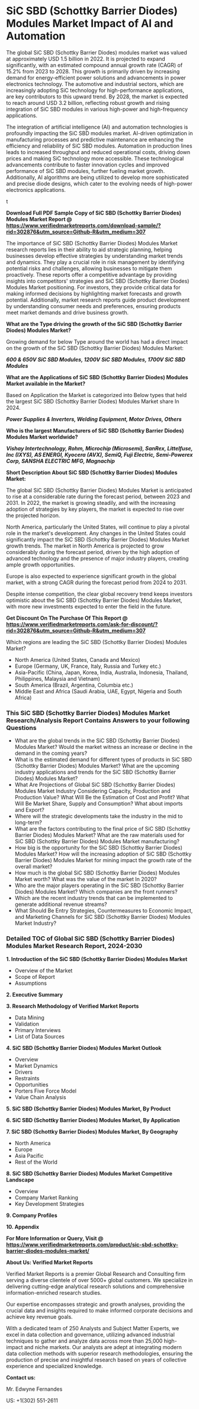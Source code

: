 <meta name="title" content="Global SiC SBD (Schottky Barrier Diodes) Modules Market Impact of AI and Automation"><meta name="description" content="The global SiC SBD (Schottky Barrier Diodes) modules market was valued at approximately USD 1.5 billion in 2022. It is projected to expand significantly, with an estim"><meta name="title" content="SiC SBD (Schottky Barrier Diodes) Modules Market Size, Share, Scope, Trends, Growth, Opportunities, Analysis, Forecast"><h1>SiC SBD (Schottky Barrier Diodes) Modules Market Impact of AI and Automation</h1><p>The global SiC SBD (Schottky Barrier Diodes) modules market was valued at approximately USD 1.5 billion in 2022. It is projected to expand significantly, with an estimated compound annual growth rate (CAGR) of 15.2% from 2023 to 2028. This growth is primarily driven by increasing demand for energy-efficient power solutions and advancements in power electronics technology. The automotive and industrial sectors, which are increasingly adopting SiC technology for high-performance applications, are key contributors to this upward trend. By 2028, the market is expected to reach around USD 3.2 billion, reflecting robust growth and rising integration of SiC SBD modules in various high-power and high-frequency applications.</p><p>The integration of artificial intelligence (AI) and automation technologies is profoundly impacting the SiC SBD modules market. AI-driven optimization in manufacturing processes and predictive maintenance are enhancing the efficiency and reliability of SiC SBD modules. Automation in production lines leads to increased throughput and reduced operational costs, driving down prices and making SiC technology more accessible. These technological advancements contribute to faster innovation cycles and improved performance of SiC SBD modules, further fueling market growth. Additionally, AI algorithms are being utilized to develop more sophisticated and precise diode designs, which cater to the evolving needs of high-power electronics applications.</p>t</p><p id="" class=""><strong>Download Full PDF Sample Copy of SiC SBD (Schottky Barrier Diodes) Modules Market Report @ <a href="https://www.verifiedmarketreports.com/download-sample/?rid=302876&utm_source=Github-R&utm_medium=307" target="_blank">https://www.verifiedmarketreports.com/download-sample/?rid=302876&utm_source=Github-R&utm_medium=307</a></strong></p><p>The importance of&nbsp;SiC SBD (Schottky Barrier Diodes) Modules Market research reports lies in their ability to aid strategic planning, helping businesses develop effective strategies by understanding market trends and dynamics. They play a crucial role in risk management by identifying potential risks and challenges, allowing businesses to mitigate them proactively. These reports offer a competitive advantage by providing insights into competitors' strategies and SiC SBD (Schottky Barrier Diodes) Modules Market positioning. For investors, they provide critical data for making informed decisions by highlighting market forecasts and growth potential. Additionally, market research reports guide product development by understanding consumer needs and preferences, ensuring products meet market demands and drive business growth.</p><p><strong>What are the&nbsp;Type driving the growth of the SiC SBD (Schottky Barrier Diodes) Modules Market?</strong></p><p id="" class="">Growing demand for below Type around the world has had a direct impact on the growth of the SiC SBD (Schottky Barrier Diodes) Modules Market:</p><em><strong>600 & 650V SiC SBD Modules, 1200V SiC SBD Modules, 1700V SiC SBD Modules</strong></em></p><strong>What are the&nbsp;Applications&nbsp;of SiC SBD (Schottky Barrier Diodes) Modules Market available in the Market?</strong></p><p id="" class="">Based on Application the Market is categorized into Below types that held the largest SiC SBD (Schottky Barrier Diodes) Modules Market share In 2024.</p><em><strong>Power Supplies & Inverters, Welding Equipment, Motor Drives, Others</strong></em></p><strong>Who is the largest Manufacturers of SiC SBD (Schottky Barrier Diodes) Modules Market worldwide?</strong></p><p><em><strong>Vishay Intertechnology, Rohm, Microchip (Microsemi), SanRex, Littelfuse, Inc (IXYS), AS ENERGI, Kyocera (AVX), SemiQ, Fuji Electric, Semi-Powerex Corp, SANSHA ELECTRIC MFG, Magnachip</strong></em></p><p id="" class=""><strong>Short Description About SiC SBD (Schottky Barrier Diodes) Modules Market:</strong></p><p>The global SiC SBD (Schottky Barrier Diodes) Modules Market is anticipated to rise at a considerable rate during the forecast period, between 2023 and 2031. In 2022, the market is growing steadily, and with the increasing adoption of strategies by key players, the market is expected to rise over the projected horizon.</p><p>North America, particularly the United States, will continue to play a pivotal role in the market's development. Any changes in the United States could significantly impact the SiC SBD (Schottky Barrier Diodes) Modules Market growth trends. The market in North America is projected to grow considerably during the forecast period, driven by the high adoption of advanced technology and the presence of major industry players, creating ample growth opportunities.</p><p>Europe is also expected to experience significant growth in the global market, with a strong CAGR during the forecast period from 2024 to 2031.</p><p>Despite intense competition, the clear global recovery trend keeps investors optimistic about the SiC SBD (Schottky Barrier Diodes) Modules Market, with more new investments expected to enter the field in the future.</p><p id="" class=""><strong>Get Discount On The Purchase Of This Report @ <a href="https://www.verifiedmarketreports.com/ask-for-discount/?rid=302876&utm_source=Github-R&utm_medium=307" target="_blank">https://www.verifiedmarketreports.com/ask-for-discount/?rid=302876&utm_source=Github-R&utm_medium=307</a></strong></p>Which regions are leading the SiC SBD (Schottky Barrier Diodes) Modules Market?</p><ul><li>North America (United States, Canada and Mexico)</li><li>Europe (Germany, UK, France, Italy, Russia and Turkey etc.)</li><li>Asia-Pacific (China, Japan, Korea, India, Australia, Indonesia, Thailand, Philippines, Malaysia and Vietnam)</li><li>South America (Brazil, Argentina, Columbia etc.)</li><li>Middle East and Africa (Saudi Arabia, UAE, Egypt, Nigeria and South Africa)</li></ul><h3 id="" class="">This SiC SBD (Schottky Barrier Diodes) Modules Market Research/Analysis Report Contains Answers to your following Questions</h3><ul><li>What are the global trends in the SiC SBD (Schottky Barrier Diodes) Modules Market? Would the market witness an increase or decline in the demand in the coming years?</li><li>What is the estimated demand for different types of products in SiC SBD (Schottky Barrier Diodes) Modules Market? What are the upcoming industry applications and trends for the SiC SBD (Schottky Barrier Diodes) Modules Market?</li><li>What Are Projections of Global SiC SBD (Schottky Barrier Diodes) Modules Market Industry Considering Capacity, Production and Production Value? What Will Be the Estimation of Cost and Profit? What Will Be Market Share, Supply and Consumption? What about imports and Export?</li><li>Where will the strategic developments take the industry in the mid to long-term?</li><li>What are the factors contributing to the final price of SiC SBD (Schottky Barrier Diodes) Modules Market? What are the raw materials used for SiC SBD (Schottky Barrier Diodes) Modules Market manufacturing?</li><li>How big is the opportunity for the SiC SBD (Schottky Barrier Diodes) Modules Market? How will the increasing adoption of SiC SBD (Schottky Barrier Diodes) Modules Market for mining impact the growth rate of the overall market?</li><li>How much is the global SiC SBD (Schottky Barrier Diodes) Modules Market worth? What was the value of the market In 2020?</li><li>Who are the major players operating in the SiC SBD (Schottky Barrier Diodes) Modules Market? Which companies are the front runners?</li><li>Which are the recent industry trends that can be implemented to generate additional revenue streams?</li><li>What Should Be Entry Strategies, Countermeasures to Economic Impact, and Marketing Channels for SiC SBD (Schottky Barrier Diodes) Modules Market Industry?</li></ul><h3 id="" class="">Detailed TOC of Global SiC SBD (Schottky Barrier Diodes) Modules Market Research Report, 2024-2030</h3><p id="" class=""><strong>1. Introduction of the SiC SBD (Schottky Barrier Diodes) Modules Market</strong></p><ul><li>Overview of the Market</li><li>Scope of Report</li><li>Assumptions</li></ul><p id="" class=""><strong>2. Executive Summary</strong></p><p id="" class=""><strong>3. Research Methodology of Verified Market Reports</strong></p><ul><li>Data Mining</li><li>Validation</li><li>Primary Interviews</li><li>List of Data Sources</li></ul><p id="" class=""><strong>4. SiC SBD (Schottky Barrier Diodes) Modules Market Outlook</strong></p><ul><li>Overview</li><li>Market Dynamics</li><li>Drivers</li><li>Restraints</li><li>Opportunities</li><li>Porters Five Force Model</li><li>Value Chain Analysis</li></ul><p id="" class=""><strong>5. SiC SBD (Schottky Barrier Diodes) Modules Market, By Product</strong></p><p id="" class=""><strong>6. SiC SBD (Schottky Barrier Diodes) Modules Market, By Application</strong></p><p id="" class=""><strong>7. SiC SBD (Schottky Barrier Diodes) Modules Market, By Geography</strong></p><ul><li>North America</li><li>Europe</li><li>Asia Pacific</li><li>Rest of the World</li></ul><p id="" class=""><strong>8. SiC SBD (Schottky Barrier Diodes) Modules Market Competitive Landscape</strong></p><ul><li>Overview</li><li>Company Market Ranking</li><li>Key Development Strategies</li></ul><p id="" class=""><strong>9. Company Profiles</strong></p><p id="" class=""><strong>10. Appendix</strong></p><p id="" class=""><strong>For More Information or Query, Visit @ <a href="https://www.verifiedmarketreports.com/product/sic-sbd-schottky-barrier-diodes-modules-market/" target="_blank">https://www.verifiedmarketreports.com/product/sic-sbd-schottky-barrier-diodes-modules-market/</a></strong></p><p id="" class=""><strong>About Us: Verified Market Reports</strong></p><p id="" class="">Verified Market Reports is a premier Global Research and Consulting firm serving a diverse clientele of over 5000+ global customers. We specialize in delivering cutting-edge analytical research solutions and comprehensive information-enriched research studies.</p><p id="" class="">Our expertise encompasses strategic and growth analyses, providing the crucial data and insights required to make informed corporate decisions and achieve key revenue goals.</p><p id="" class="">With a dedicated team of 250 Analysts and Subject Matter Experts, we excel in data collection and governance, utilizing advanced industrial techniques to gather and analyze data across more than 25,000 high-impact and niche markets. Our analysts are adept at integrating modern data collection methods with superior research methodologies, ensuring the production of precise and insightful research based on years of collective experience and specialized knowledge.</p><p id="" class=""><strong>Contact us:</strong></p><p id="" class="">Mr. Edwyne Fernandes</p><p id="" class="">US: +1(302) 551-2611</p>